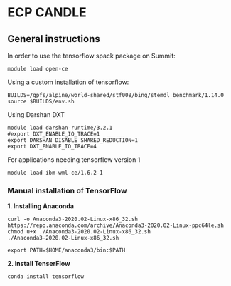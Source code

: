 # ECP CANDLE 


## General instructions

In order to use the tensorflow spack package on Summit:
```
module load open-ce
```

Using a custom installation of tensorflow:
```
BUILDS=/gpfs/alpine/world-shared/stf008/bing/stemdl_benchmark/1.14.0
source $BUILDS/env.sh
```

Using Darshan DXT
```
module load darshan-runtime/3.2.1
#export DXT_ENABLE_IO_TRACE=1
export DARSHAN_DISABLE_SHARED_REDUCTION=1
export DXT_ENABLE_IO_TRACE=4
```

For applications needing tensorflow version 1
```
module load ibm-wml-ce/1.6.2-1
```

### Manual installation of TensorFlow

**1. Installing Anaconda**

```
curl -o Anaconda3-2020.02-Linux-x86_32.sh https://repo.anaconda.com/archive/Anaconda3-2020.02-Linux-ppc64le.sh
chmod u+x ./Anaconda3-2020.02-Linux-x86_32.sh
./Anaconda3-2020.02-Linux-x86_32.sh

export PATH=$HOME/anaconda3/bin:$PATH
```

**2. Install TenserFlow**

```
conda install tensorflow
```

